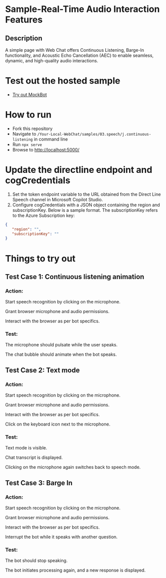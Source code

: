 # Sample-Real-Time Audio Interaction Features

## Description

A simple page with Web Chat offers Continuous Listening, Barge-In functionality, and Acoustic Echo Cancellation (AEC) to enable seamless, dynamic, and high-quality audio interactions.

# Test out the hosted sample

- [Try out MockBot](https://pradeepbhagat.github.io/webchatcdn/web/index.html)

# How to run

- Fork this repository
- Navigate to `/Your-Local-WebChat/samples/03.speech/j.continuous-listening` in command line
- Run `npx serve`
- Browse to [http://localhost:5000/](http://localhost:5000/)

# Update the directline endpoint and cogCredentials

1. Set the token endpoint variable to the URL obtained from the Direct Line Speech channel in Microsoft Copilot Studio.
2. Configure cogCredentials with a JSON object containing the region and subscriptionKey. Below is a sample format. The subscriptionKey refers to the Azure Subscription key:

```json
{
   "region": "",
   "subscriptionKey": ""
}
```

# Things to try out

## Test Case 1: Continuous listening animation

### Action:

Start speech recognition by clicking on the microphone.

Grant browser microphone and audio permissions.

Interact with the browser as per bot specifics.

### Test:

The microphone should pulsate while the user speaks.

The chat bubble should animate when the bot speaks.

## Test Case 2: Text mode

### Action:

Start speech recognition by clicking on the microphone.

Grant browser microphone and audio permissions.

Interact with the browser as per bot specifics.

Click on the keyboard icon next to the microphone.

### Test:

Text mode is visible.

Chat transcript is displayed.

Clicking on the microphone again switches back to speech mode.

## Test Case 3: Barge In

### Action:

Start speech recognition by clicking on the microphone.

Grant browser microphone and audio permissions.

Interact with the browser as per bot specifics.

Interrupt the bot while it speaks with another question.

### Test:

The bot should stop speaking.

The bot initiates processing again, and a new response is displayed.
